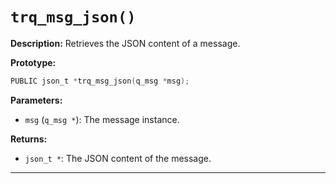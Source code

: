 # `trq_msg_json()`

**Description:**
Retrieves the JSON content of a message.

**Prototype:**
```c
PUBLIC json_t *trq_msg_json(q_msg *msg);
```

**Parameters:**
- `msg` (`q_msg *`): The message instance.

**Returns:**
- `json_t *`: The JSON content of the message.

---
